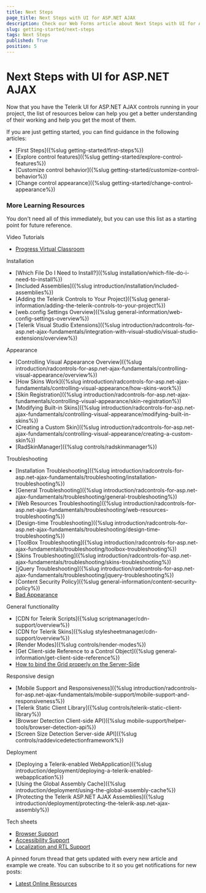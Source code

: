 ```yaml
---
title: Next Steps
page_title: Next Steps with UI for ASP.NET AJAX
description: Check our Web Forms article about Next Steps with UI for ASP.NET AJAX.
slug: getting-started/next-steps
tags: Next Steps
published: True
position: 5
---
```


# Next Steps with UI for ASP.NET AJAX

Now that you have the Telerik UI for ASP.NET AJAX controls running in your project, the list of resources below can help you get a better understanding of their working and help you get the most of them.

If you are just getting started, you can find guidance in the following articles:

* [First Steps]({%slug getting-started/first-steps%})
* [Explore control features]({%slug getting-started/explore-control-features%})
* [Customize control behavior]({%slug getting-started/customize-control-behavior%})
* [Change control appearance]({%slug getting-started/change-control-appearance%})


### More Learning Resources

You don't need all of this immediately, but you can use this list as a starting point for future reference. 

Video Tutorials
* [Progress Virtual Classroom](https://learn.telerik.com/)

Installation
* [Which File Do I Need to Install?]({%slug installation/which-file-do-i-need-to-install%})
* [Included Assemblies]({%slug introduction/installation/included-assemblies%})
* [Adding the Telerik Controls to Your Project]({%slug general-information/adding-the-telerik-controls-to-your-project%})
* [web.config Settings Overview]({%slug general-information/web-config-settings-overview%})
* [Telerik Visual Studio Extensions]({%slug introduction/radcontrols-for-asp.net-ajax-fundamentals/integration-with-visual-studio/visual-studio-extensions/overview%})

Appearance
* [Controlling Visual Appearance Overview]({%slug introduction/radcontrols-for-asp.net-ajax-fundamentals/controlling-visual-appearance/overview%})
* [How Skins Work]({%slug introduction/radcontrols-for-asp.net-ajax-fundamentals/controlling-visual-appearance/how-skins-work%})
* [Skin Registration]({%slug introduction/radcontrols-for-asp.net-ajax-fundamentals/controlling-visual-appearance/skin-registration%})
* [Modifying Built-in Skins]({%slug introduction/radcontrols-for-asp.net-ajax-fundamentals/controlling-visual-appearance/modifying-built-in-skins%})
* [Creating a Custom Skin]({%slug introduction/radcontrols-for-asp.net-ajax-fundamentals/controlling-visual-appearance/creating-a-custom-skin%})
* [RadSkinManager]({%slug controls/radskinmanager%})

Troubleshooting
* [Installation Troubleshooting]({%slug introduction/radcontrols-for-asp.net-ajax-fundamentals/troubleshooting/installation-troubleshooting%})
* [General Troubleshooting]({%slug introduction/radcontrols-for-asp.net-ajax-fundamentals/troubleshooting/general-troubleshooting%})
* [Web Resources Troubleshooting]({%slug introduction/radcontrols-for-asp.net-ajax-fundamentals/troubleshooting/web-resources-troubleshooting%})
* [Design-time Troubleshooting]({%slug introduction/radcontrols-for-asp.net-ajax-fundamentals/troubleshooting/design-time-troubleshooting%})
* [ToolBox Troubleshooting]({%slug introduction/radcontrols-for-asp.net-ajax-fundamentals/troubleshooting/toolbox-troubleshooting%})
* [Skins Troubleshooting]({%slug introduction/radcontrols-for-asp.net-ajax-fundamentals/troubleshooting/skins-troubleshooting%})
* [jQuery Troubleshooting]({%slug introduction/radcontrols-for-asp.net-ajax-fundamentals/troubleshooting/jquery-troubleshooting%})
* [Content Security Policy]({%slug general-information/content-security-policy%})
* [Bad Appearance](https://www.telerik.com/support/kb/aspnet-ajax/details/different-appearance-in-internet-explorer-on-local-and-production-servers)

General functionality
* [CDN for Telerik Scripts]({%slug scriptmanager/cdn-support/overview%})
* [CDN for Telerik Skins]({%slug stylesheetmanager/cdn-support/overview%})
* [Render Modes]({%slug controls/render-modes%})
* [Get Client-side Reference to a Control Object]({%slug general-information/get-client-side-reference%})
* [How to bind the Grid properly on the Server-Side](https://www.telerik.com/support/kb/aspnet-ajax/grid/details/how-to-bind-radgrid-properly-on-server-side)

Responsive design
* [Mobile Support and Responsiveness]({%slug introduction/radcontrols-for-asp.net-ajax-fundamentals/mobile-support/mobile-support-and-responsiveness%})
* [Telerik Static Client Library]({%slug controls/telerik-static-client-library%})
* [Browser Detection Client-side API]({%slug mobile-support/helper-tools/browser-detection-api%})
* [Screen Size Detection Server-side API]({%slug controls/raddevicedetectionframework%})

Deployment
* [Deploying a Telerik-enabled WebApplication]({%slug introduction/deployment/deploying-a-telerik-enabled-webapplication%})
* [Using the Global Assembly Cache]({%slug introduction/deployment/using-the-global-assembly-cache%})
* [Protecting the Telerik ASP.NET AJAX Assemblies]({%slug introduction/deployment/protecting-the-telerik-asp.net-ajax-assembly%})

Tech sheets
* [Browser Support](https://www.telerik.com/aspnet-ajax/tech-sheets/browser-support)
* [Accessibility Support](https://www.telerik.com/aspnet-ajax/tech-sheets/accessibility-support)
* [Localization and RTL Support](https://www.telerik.com/aspnet-ajax/tech-sheets/localization-and-right-to-left-support)

A pinned forum thread that gets updated with every new article and example we create. You can subscribe to it so you get notifications for new posts:
* [Latest Online Resources](https://www.telerik.com/forums/latest-online-resources-for-radcontrols-for-asp-net-ajax)
